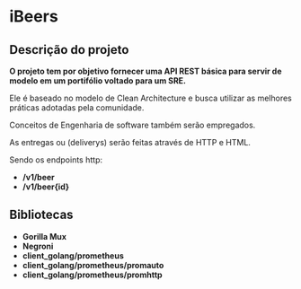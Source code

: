 # **iBeers**

## **Descrição do projeto**

**O projeto tem por objetivo fornecer uma API REST básica para servir de modelo em um portifólio voltado para um SRE.**
  
Ele é baseado no modelo de Clean Architecture e busca utilizar as melhores práticas adotadas pela comunidade.

Conceitos de Engenharia de software também serão empregados.

As entregas ou (deliverys) serão feitas através de HTTP e HTML.

Sendo os endpoints http:

- **/v1/beer**
- **/v1/beer{id}**

## **Bibliotecas**

- **Gorilla Mux**
- **Negroni**
- **client_golang/prometheus**
- **client_golang/prometheus/promauto**
- **client_golang/prometheus/promhttp**
